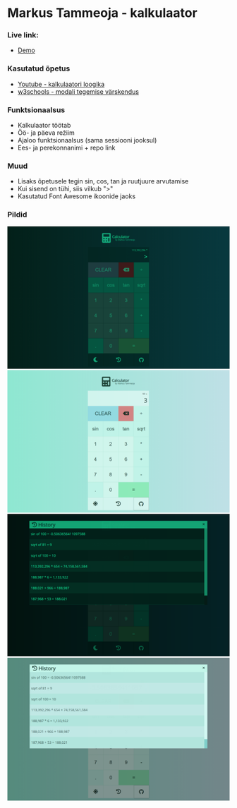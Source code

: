 # Markus Tammeoja - kalkulaator

### Live link:

- [Demo](http://www.tlu.ee/~dr1nky/calculator/)

### Kasutatud õpetus
- [Youtube - kalkulaatori loogika](https://www.youtube.com/watch?v=j59qQ7YWLxw)
- [w3schools - modali tegemise värskendus](https://www.w3schools.com/howto/howto_css_modals.asp)


### Funktsionaalsus

- Kalkulaator töötab
- Öö- ja päeva režiim
- Ajaloo funktsionaalsus (sama sessiooni jooksul)
- Ees- ja perekonnanimi + repo link

### Muud

- Lisaks õpetusele tegin sin, cos, tan ja ruutjuure arvutamise
- Kui sisend on tühi, siis vilkub ">"
- Kasutatud Font Awesome ikoonide jaoks

### Pildid

![Main dark](screenshots/main_dark.png "main")
![Main light](screenshots/main_light.png "main")
![History dark](screenshots/history_dark.png "history")
![History light](screenshots/history_light.png "history")